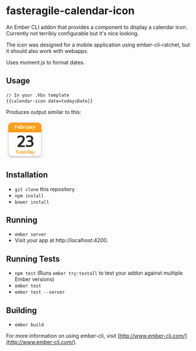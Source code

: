 # fasteragile-calendar-icon

An Ember CLI addon that provides a component to display a calendar icon.
Currently not terribly configurable but it's nice looking.

The icon was designed for a mobile application using ember-cli-ratchet, but
it should also work with webapps.

Uses moment.js to format dates.

## Usage

```
// In your .hbs template
{{calendar-icon date=todaysDate}}
```
Produces output similar to this:

![calendar icon](https://raw.githubusercontent.com/fasteragile/fasteragile-calendar-icon/master/vendor/fasteragile-calendar-icon-sample.png)

## Installation

* `git clone` this repository
* `npm install`
* `bower install`

## Running

* `ember server`
* Visit your app at http://localhost:4200.

## Running Tests

* `npm test` (Runs `ember try:testall` to test your addon against multiple Ember versions)
* `ember test`
* `ember test --server`

## Building

* `ember build`

For more information on using ember-cli, visit [http://www.ember-cli.com/](http://www.ember-cli.com/).
